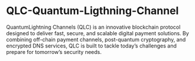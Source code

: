 # QLC-Quantum-Ligthning-Channel
QuantumLightning Channels (QLC) is an innovative blockchain protocol designed to deliver fast, secure, and scalable digital payment solutions. By combining off-chain payment channels, post-quantum cryptography, and encrypted DNS services, QLC is built to tackle today’s challenges and prepare for tomorrow’s security needs.
